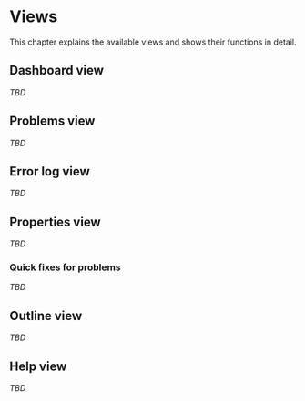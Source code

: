 # Views

This chapter explains the available views and shows their functions in detail.

## Dashboard view

*TBD*

## Problems view

*TBD*

## Error log view

*TBD*

## Properties view

*TBD*

### Quick fixes for problems

*TBD*

## Outline view

*TBD*

## Help view

*TBD*
